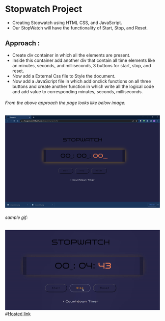 # Stopwatch Project
* Creating Stopwatch  using HTML CSS, and JavaScript.
* Our StopWatch will have the functionality of Start, Stop, and Reset.
## Approach :
* Create div container in which all the elements are present.
* Inside this container add another div  that contain all time elements like an  minutes, seconds, and milliseconds, 3 buttons for start, stop, and reset.
* Now  add a External  Css file to Style the document.
* Now add a JavaScript file in which add onclick functions on all three buttons and create another function in which write all the logical code and add value to corresponding minutes, seconds, milliseconds.
###### From the above approach the page looks like below image:


![alt text](home_page.png)
###### sample gif:
![alt text](stopwatch.gif)
#[Hosted link](https://chowgonivamshi98.github.io/Stopwatch_project_CN/)

